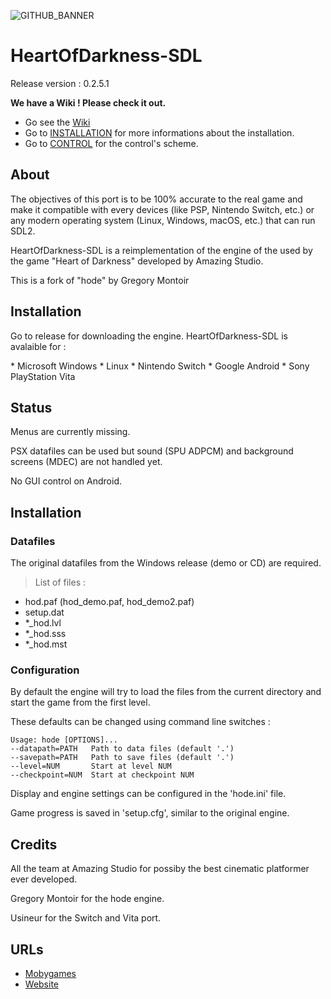 ![GITHUB_BANNER](https://user-images.githubusercontent.com/49678526/69384191-f2ca8e00-0cbb-11ea-8049-14c60b72acf1.png)
# HeartOfDarkness-SDL
<p>Release version : 0.2.5.1</p>
<p><b>We have a Wiki ! Please check it out.</b></p>

* Go see the [Wiki](https://github.com/MaximLopez/HeartOfDarkness-SDL/wiki)
* Go to [INSTALLATION](https://github.com/MaximLopez/HeartOfDarkness-SDL/wiki/Installation) for more informations about the installation.
* Go to [CONTROL](https://github.com/MaximLopez/HeartOfDarkness-SDL/wiki/How-to-control) for the control's scheme.

## About
<p>The objectives of this port is to be 100% accurate to the real game and make it compatible with every devices (like PSP, Nintendo Switch, etc.) or any modern operating system (Linux, Windows, macOS, etc.) that can run SDL2.</p>
<p>HeartOfDarkness-SDL is a reimplementation of the engine of the used by the game "Heart of Darkness" developed by Amazing Studio.</p>
<p>This is a fork of "hode" by Gregory Montoir</p>

## Installation
<p>Go to release for downloading the engine. HeartOfDarkness-SDL is avalaible for :</p>
* Microsoft Windows
* Linux
* Nintendo Switch
* Google Android
* Sony PlayStation Vita

## Status 
<p>Menus are currently missing.</p>
<p>PSX datafiles can be used but sound (SPU ADPCM) and background screens (MDEC)
are not handled yet.</p>
<p>No GUI control on Android.</p>

## Installation
### Datafiles
<p>The original datafiles from the Windows release (demo or CD) are required.</p>

> List of files : 
* hod.paf (hod_demo.paf, hod_demo2.paf)
* setup.dat
* *_hod.lvl
* *_hod.sss
* *_hod.mst

### Configuration

<p>By default the engine will try to load the files from the current directory
and start the game from the first level.</p>
<p>These defaults can be changed using command line switches :</p>

    Usage: hode [OPTIONS]...
    --datapath=PATH   Path to data files (default '.')
    --savepath=PATH   Path to save files (default '.')
    --level=NUM       Start at level NUM
    --checkpoint=NUM  Start at checkpoint NUM

<p>Display and engine settings can be configured in the 'hode.ini' file.</p>
<p>Game progress is saved in 'setup.cfg', similar to the original engine.</p>

## Credits 
<p>All the team at Amazing Studio for possiby the best cinematic platformer ever developed.</p>
<p>Gregory Montoir for the hode engine.</p>
<p>Usineur for the Switch and Vita port.</p>

## URLs
* [Mobygames](https://www.mobygames.com/game/heart-of-darkness)
* [Website](http://heartofdarkness.ca/)
